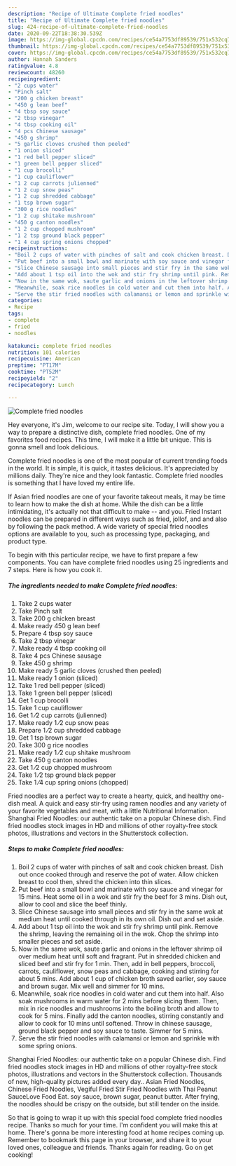 ```yaml
---
description: "Recipe of Ultimate Complete fried noodles"
title: "Recipe of Ultimate Complete fried noodles"
slug: 424-recipe-of-ultimate-complete-fried-noodles
date: 2020-09-22T18:38:30.539Z
image: https://img-global.cpcdn.com/recipes/ce54a7753df89539/751x532cq70/complete-fried-noodles-recipe-main-photo.jpg
thumbnail: https://img-global.cpcdn.com/recipes/ce54a7753df89539/751x532cq70/complete-fried-noodles-recipe-main-photo.jpg
cover: https://img-global.cpcdn.com/recipes/ce54a7753df89539/751x532cq70/complete-fried-noodles-recipe-main-photo.jpg
author: Hannah Sanders
ratingvalue: 4.8
reviewcount: 48260
recipeingredient:
- "2 cups water"
- "Pinch salt"
- "200 g chicken breast"
- "450 g lean beef"
- "4 tbsp soy sauce"
- "2 tbsp vinegar"
- "4 tbsp cooking oil"
- "4 pcs Chinese sausage"
- "450 g shrimp"
- "5 garlic cloves crushed then peeled"
- "1 onion sliced"
- "1 red bell pepper sliced"
- "1 green bell pepper sliced"
- "1 cup brocolli"
- "1 cup cauliflower"
- "1 2 cup carrots julienned"
- "1 2 cup snow peas"
- "1 2 cup shredded cabbage"
- "1 tsp brown sugar"
- "300 g rice noodles"
- "1 2 cup shitake mushroom"
- "450 g canton noodles"
- "1 2 cup chopped mushroom"
- "1 2 tsp ground black pepper"
- "1 4 cup spring onions chopped"
recipeinstructions:
- "Boil 2 cups of water with pinches of salt and cook chicken breast. Dish out once cooked through and reserve the pot of water. Allow chicken breast to cool then, shred the chicken into thin slices."
- "Put beef into a small bowl and marinate with soy sauce and vinegar for 15 mins. Heat some oil in a wok and stir fry the beef for 3 mins. Dish out, allow to cool and slice the beef thinly."
- "Slice Chinese sausage into small pieces and stir fry in the same wok at medium heat until cooked through in its own oil. Dish out and set aside."
- "Add about 1 tsp oil into the wok and stir fry shrimp until pink. Remove the shrimp, leaving the remaining oil in the wok. Chop the shrimp into smaller pieces and set aside."
- "Now in the same wok, saute garlic and onions in the leftover shrimp oil over medium heat until soft and fragrant. Put in shredded chicken and sliced beef and stir fry for 1 min. Then, add in bell peppers, broccoli, carrots, cauliflower, snow peas and cabbage, cooking and stirring for about 5 mins. Add about 1 cup of chicken broth saved earlier, soy sauce and brown sugar. Mix well and simmer for 10 mins."
- "Meanwhile, soak rice noodles in cold water and cut them into half. Also soak mushrooms in warm water for 2 mins before slicing them. Then, mix in rice noodles and mushrooms into the boiling broth and allow to cook for 5 mins. Finally add the canton noodles, stirring constantly and allow to cook for 10 mins until softened. Throw in chinese sausage, ground black pepper and soy sauce to taste. Simmer for 5 mins."
- "Serve the stir fried noodles with calamansi or lemon and sprinkle with some spring onions."
categories:
- Recipe
tags:
- complete
- fried
- noodles

katakunci: complete fried noodles 
nutrition: 101 calories
recipecuisine: American
preptime: "PT17M"
cooktime: "PT52M"
recipeyield: "2"
recipecategory: Lunch

---
```



![Complete fried noodles](https://img-global.cpcdn.com/recipes/ce54a7753df89539/751x532cq70/complete-fried-noodles-recipe-main-photo.jpg)

Hey everyone, it's Jim, welcome to our recipe site. Today, I will show you a way to prepare a distinctive dish, complete fried noodles. One of my favorites food recipes. This time, I will make it a little bit unique. This is gonna smell and look delicious.

Complete fried noodles is one of the most popular of current trending foods in the world. It is simple, it is quick, it tastes delicious. It's appreciated by millions daily. They're nice and they look fantastic. Complete fried noodles is something that I have loved my entire life.

If Asian fried noodles are one of your favorite takeout meals, it may be time to learn how to make the dish at home. While the dish can be a little intimidating, it&#39;s actually not that difficult to make -- and you. Fried Instant noodles can be prepared in different ways such as fried, jollof, and and also by following the pack method. A wide variety of special fried noodles options are available to you, such as processing type, packaging, and product type.


To begin with this particular recipe, we have to first prepare a few components. You can have complete fried noodles using 25 ingredients and 7 steps. Here is how you cook it.

<!--inarticleads1-->

##### The ingredients needed to make Complete fried noodles:

1. Take 2 cups water
1. Take Pinch salt
1. Take 200 g chicken breast
1. Make ready 450 g lean beef
1. Prepare 4 tbsp soy sauce
1. Take 2 tbsp vinegar
1. Make ready 4 tbsp cooking oil
1. Take 4 pcs Chinese sausage
1. Take 450 g shrimp
1. Make ready 5 garlic cloves (crushed then peeled)
1. Make ready 1 onion (sliced)
1. Take 1 red bell pepper (sliced)
1. Take 1 green bell pepper (sliced)
1. Get 1 cup brocolli
1. Take 1 cup cauliflower
1. Get 1 ⁄2 cup carrots (julienned)
1. Make ready 1 ⁄2 cup snow peas
1. Prepare 1 ⁄2 cup shredded cabbage
1. Get 1 tsp brown sugar
1. Take 300 g rice noodles
1. Make ready 1 ⁄2 cup shitake mushroom
1. Take 450 g canton noodles
1. Get 1 ⁄2 cup chopped mushroom
1. Take 1 ⁄2 tsp ground black pepper
1. Take 1 ⁄4 cup spring onions (chopped)


Fried noodles are a perfect way to create a hearty, quick, and healthy one-dish meal. A quick and easy stir-fry using ramen noodles and any variety of your favorite vegetables and meat, with a little Nutritional Information. Shanghai Fried Noodles: our authentic take on a popular Chinese dish. Find fried noodles stock images in HD and millions of other royalty-free stock photos, illustrations and vectors in the Shutterstock collection. 

<!--inarticleads2-->

##### Steps to make Complete fried noodles:

1. Boil 2 cups of water with pinches of salt and cook chicken breast. Dish out once cooked through and reserve the pot of water. Allow chicken breast to cool then, shred the chicken into thin slices.
1. Put beef into a small bowl and marinate with soy sauce and vinegar for 15 mins. Heat some oil in a wok and stir fry the beef for 3 mins. Dish out, allow to cool and slice the beef thinly.
1. Slice Chinese sausage into small pieces and stir fry in the same wok at medium heat until cooked through in its own oil. Dish out and set aside.
1. Add about 1 tsp oil into the wok and stir fry shrimp until pink. Remove the shrimp, leaving the remaining oil in the wok. Chop the shrimp into smaller pieces and set aside.
1. Now in the same wok, saute garlic and onions in the leftover shrimp oil over medium heat until soft and fragrant. Put in shredded chicken and sliced beef and stir fry for 1 min. Then, add in bell peppers, broccoli, carrots, cauliflower, snow peas and cabbage, cooking and stirring for about 5 mins. Add about 1 cup of chicken broth saved earlier, soy sauce and brown sugar. Mix well and simmer for 10 mins.
1. Meanwhile, soak rice noodles in cold water and cut them into half. Also soak mushrooms in warm water for 2 mins before slicing them. Then, mix in rice noodles and mushrooms into the boiling broth and allow to cook for 5 mins. Finally add the canton noodles, stirring constantly and allow to cook for 10 mins until softened. Throw in chinese sausage, ground black pepper and soy sauce to taste. Simmer for 5 mins.
1. Serve the stir fried noodles with calamansi or lemon and sprinkle with some spring onions.


Shanghai Fried Noodles: our authentic take on a popular Chinese dish. Find fried noodles stock images in HD and millions of other royalty-free stock photos, illustrations and vectors in the Shutterstock collection. Thousands of new, high-quality pictures added every day.. Asian Fried Noodles, Chinese Fried Noodles, Vegiful Fried Stir Fried Noodles with Thai Peanut SauceLove Food Eat. soy sauce, brown sugar, peanut butter. After frying, the noodles should be crispy on the outside, but still tender on the inside. 

So that is going to wrap it up with this special food complete fried noodles recipe. Thanks so much for your time. I'm confident you will make this at home. There's gonna be more interesting food at home recipes coming up. Remember to bookmark this page in your browser, and share it to your loved ones, colleague and friends. Thanks again for reading. Go on get cooking!
